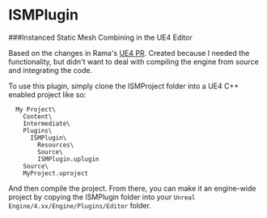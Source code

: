 # ISMPlugin

###Instanced Static Mesh Combining in the UE4 Editor

Based on the changes in Rama's [UE4 PR](https://github.com/EpicGames/UnrealEngine/pull/917).  Created because
 I needed the functionality, but didn't want to deal with compiling the engine from source and integrating the code.

To use this plugin, simply clone the ISMProject folder into a UE4 C++ enabled project like so:
```
  My Project\
    Content\
    Intermediate\
    Plugins\
      ISMPlugin\
        Resources\
        Source\
        ISMPlugin.uplugin
    Source\
    MyProject.uproject
```
And then compile the project.  From there, you can make it an engine-wide project by
copying the ISMPlugin folder into your `Unreal Engine/4.xx/Engine/Plugins/Editor` folder.

